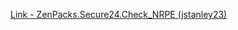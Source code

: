 [Link - ZenPacks.Secure24.Check_NRPE (jstanley23)](https://github.com/jstanley23/ZenPacks.Secure24.Check_NRPE)
